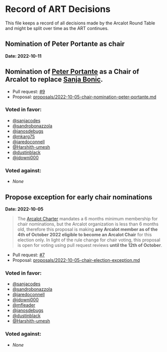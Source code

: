 # Record of ART Decisions

This file keeps a record of all decisions made by the Arcalot Round Table and might be split over time as the ART continues.

## Nomination of Peter Portante as chair

**Date: 2022-10-11**

Nomination of [Peter Portante](https://github.com/portante) as a Chair of Arcalot to replace [Sanja Bonic](https://github.com/sanjacodes).
- 
- Pull request: [#9](https://github.com/arcalot/arcalot-round-table/pull/9)
- Proposal: [proposals/2022-10-05-chair-nomination-peter-portante.md](proposals/2022-10-05-chair-nomination-peter-portante.md)

### Voted in favor:

* [@sanjacodes](https://github.com/sanjacodes)
* [@sandrobonazzola](https://github.com/sandrobonazzola)
* [@janosdebugs](https://github.com/janosdebugs)
* [@mkarg75](https://github.com/mkarg75)
* [@jaredoconnell](https://github.com/jaredoconnell)
* [@Harshith-umesh](https://github.com/Harshith-umesh)
* [@dustinblack](https://github.com/dustinblack)
* [@jdowni000](https://github.com/jdowni000)

### Voted against:

* *None*

## Propose exception for early chair nominations

**Date: 2022-10-05**

> The [Arcalot Charter](https://github.com/arcalot/arcalot-round-table/blob/main/CHARTER.md#chair-elections) mandates a 6 months minimum membership for chair nominations, but the Arcalot organization is less than 6 months old, therefore this proposal is making **any Arcalot member as of the 4th of October 2022 eligible to become an Arcalot Chair** for this election only. In light of the rule change for chair voting, this proposal is open for voting using pull request reviews **until the 12th of October**.

- Pull request: [#7](https://github.com/arcalot/arcalot-round-table/pull/7)
- Proposal: [proposals/2022-10-05-chair-election-exception.md](proposals/2022-10-05-chair-election-exception.md)

### Voted in favor:

* [@sanjacodes](https://github.com/sanjacodes)
* [@sandrobonazzola](https://github.com/sandrobonazzola)
* [@jaredoconnell](https://github.com/jaredoconnell)
* [@jdowni000](https://github.com/jdowni000)
* [@mfleader](https://github.com/mfleader)
* [@janosdebugs](https://github.com/janosdebugs)
* [@dustinblack](https://github.com/dustinblack)
* [@Harshith-umesh](https://github.com/Harshith-umesh)

### Voted against:

* *None*

